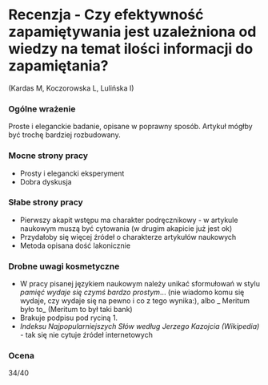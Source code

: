 # Recenzja - Czy efektywność zapamiętywania jest uzależniona od wiedzy na temat ilości informacji do zapamiętania?
(Kardas M, Koczorowska L, Lulińska I)

### Ogólne wrażenie

Proste i eleganckie badanie, opisane w poprawny sposób. Artykuł mógłby być trochę bardziej rozbudowany.

### Mocne strony pracy

- Prosty i elegancki eksperyment
- Dobra dyskusja

### Słabe strony pracy

- Pierwszy akapit wstępu ma charakter podręcznikowy - w artykule naukowym muszą być cytowania (w drugim akapicie już jest ok)
- Przydałoby się więcej źródeł o charakterze artykułów naukowych
- Metoda opisana dość lakonicznie

### Drobne uwagi kosmetyczne

- W pracy pisanej językiem naukowym należy unikać sformułowań w stylu _pamięć wydaje się czymś bardzo prostym_... (nie wiadomo komu się wydaje, czy wydaje się na pewno i co z tego wynika:), albo _ Meritum było to_ (Meritum to był taki bank)
- Brakuje podpisu pod ryciną 1.
- _Indeksu Najpopularniejszych Słów według Jerzego Kazojcia (Wikipedia)_ - tak się nie cytuje źródeł internetowych

### Ocena 

34/40 